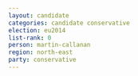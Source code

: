 ```yaml
---
layout: candidate
categories: candidate conservative
election: eu2014
list-rank: 0
person: martin-callanan
region: north-east
party: conservative
---
```

